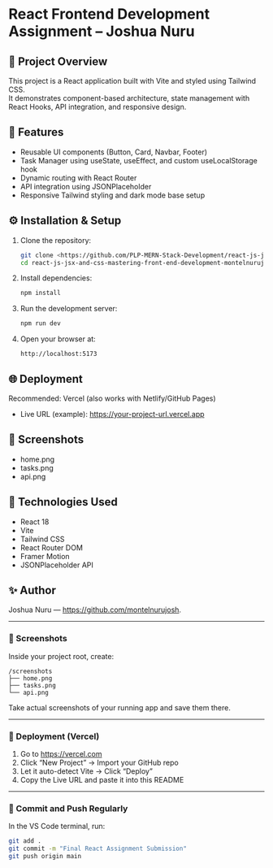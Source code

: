 # React Frontend Development Assignment – Joshua Nuru

## 🚀 Project Overview
This project is a React application built with Vite and styled using Tailwind CSS.  
It demonstrates component-based architecture, state management with React Hooks, API integration, and responsive design.

## 📂 Features
- Reusable UI components (Button, Card, Navbar, Footer)  
- Task Manager using useState, useEffect, and custom useLocalStorage hook  
- Dynamic routing with React Router  
- API integration using JSONPlaceholder  
- Responsive Tailwind styling and dark mode base setup

## ⚙️ Installation & Setup

1. Clone the repository:
   ```bash
   git clone <https://github.com/PLP-MERN-Stack-Development/react-js-jsx-and-css-mastering-front-end-development-montelnurujosh.git>
   cd react-js-jsx-and-css-mastering-front-end-development-montelnurujosh.git
   ```

2. Install dependencies:
   ```bash
   npm install
   ```

3. Run the development server:
   ```bash
   npm run dev
   ```

4. Open your browser at:
   ```
   http://localhost:5173
   ```

## 🌐 Deployment
Recommended: Vercel (also works with Netlify/GitHub Pages)

- Live URL (example): https://your-project-url.vercel.app

## 📸 Screenshots
- home.png
- tasks.png
- api.png

## 🧠 Technologies Used
- React 18
- Vite
- Tailwind CSS
- React Router DOM
- Framer Motion
- JSONPlaceholder API

## ✨ Author
Joshua Nuru — https://github.com/montelnurujosh.

---

### 📸 Screenshots
Inside your project root, create:
```
/screenshots
├── home.png
├── tasks.png
└── api.png
```
Take actual screenshots of your running app and save them there.

---

### 🚀 Deployment (Vercel)
1. Go to https://vercel.com  
2. Click “New Project” → Import your GitHub repo  
3. Let it auto-detect Vite → Click “Deploy”  
4. Copy the Live URL and paste it into this README

---

### 💾 Commit and Push Regularly
In the VS Code terminal, run:
```bash
git add .
git commit -m "Final React Assignment Submission"
git push origin main
```
